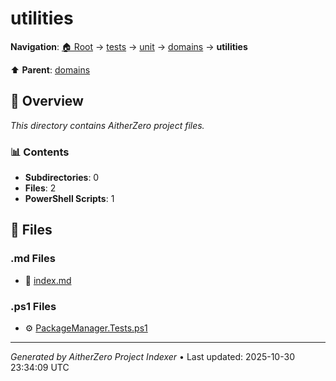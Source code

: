 # utilities

**Navigation**: [🏠 Root](../../../../index.md) → [tests](../../../index.md) → [unit](../../index.md) → [domains](../index.md) → **utilities**

⬆️ **Parent**: [domains](../index.md)

## 📖 Overview

*This directory contains AitherZero project files.*

### 📊 Contents

- **Subdirectories**: 0
- **Files**: 2
- **PowerShell Scripts**: 1

## 📄 Files

### .md Files

- 📝 [index.md](./index.md)

### .ps1 Files

- ⚙️ [PackageManager.Tests.ps1](./PackageManager.Tests.ps1)

---

*Generated by AitherZero Project Indexer* • Last updated: 2025-10-30 23:34:09 UTC

